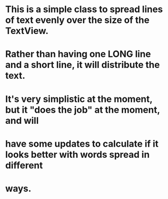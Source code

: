 # This is a simple class to spread lines of text evenly over the size of the TextView.
# Rather than having one LONG line and a short line, it will distribute the text.
#
# It's very simplistic at the moment, but it "does the job" at the moment, and will
# have some updates to calculate if it looks better with words spread in different
# ways.
